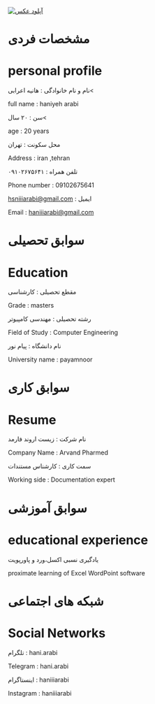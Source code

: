 <a href="https://8pic.ir/" target="_blank" title="آپلود عکس"><img src="https://8pic.ir/uploads/۲۰۲۰۱۰۰۸-۱۲۳۰۵۸.jpg" border="0" alt="آپلود عکس"></a>


# مشخصات فردی 

# personal profile

نام و نام خانوادگی : هانیه اعرابی<

full name : haniyeh arabi

سن : ۲۰ سال<

age : 20 years

محل سکونت : تهران

Address : iran ,tehran

تلفن همراه  : ۰۹۱۰۲۶۷۵۶۴۱

Phone number : 09102675641

hsniiiarabi@gmail.com : ایمیل

Email : haniiiarabi@gmail.com

# سوابق تحصیلی

# Education

مقطع تحصیلی : کارشناسی

Grade : masters

رشته تحصیلی : مهندسی کامپیوتر

Field of Study : Computer Engineering

نام دانشگاه : پیام نور

University name : payamnoor

# سوابق کاری

# Resume

نام شرکت : زیست اروند فارمد

Company Name : Arvand Pharmed

سمت کاری : کارشناس مستندات

Working side : Documentation expert

# سوابق آموزشی

# educational experience

یادگیری نسبی اکسل،ورد و پاورپویت

proximate learning of Excel WordPoint software

# شبکه های اجتماعی 

# Social Networks

تلگرام : hani.arabi

Telegram : hani.arabi

اینستاگرام : haniiiarabi

Instagram : haniiiarabi




 
